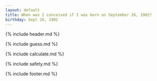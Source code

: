 ```yaml
---
layout: default
title: When was I conceived if I was born on September 26, 1902?
birthday: Sept 26, 1902
---
```


{% include header.md %}

{% include guess.md %}

{% include calculate.md %}

{% include safety.md %}

{% include footer.md %}



